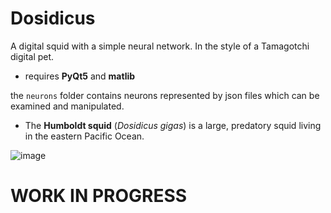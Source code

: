 # Dosidicus
A digital squid with a simple neural network. In the style of a Tamagotchi digital pet.

* requires **PyQt5** and **matlib**

the `neurons` folder contains neurons represented by json files which can be examined and manipulated.

* The **Humboldt squid** (*Dosidicus gigas*) is a large, predatory squid living in the eastern Pacific Ocean. 


![image](https://github.com/ViciousSquid/Dosidicus/assets/161540961/623141f5-3090-40c2-89fa-38a52a381a49)

# WORK IN PROGRESS
